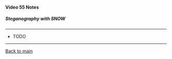 #### Video 55 Notes

##### Steganography with SNOW

---

- TODO

---

[Back to main](https://github.com/rot0xd/CBTNuggets/blob/master/CEHv9/README.md)

